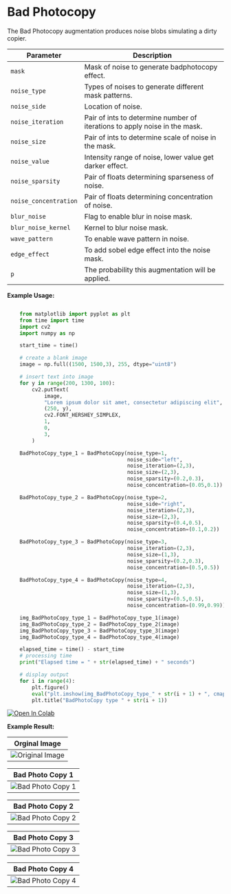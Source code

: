 # Bad Photocopy

The Bad Photocopy augmentation produces noise blobs simulating a dirty copier.

| Parameter            | Description                                                                |
|----------------------|----------------------------------------------------------------------------|
| `mask`               | Mask of noise to generate badphotocopy effect.                             |
| `noise_type`         | Types of noises to generate different mask patterns.                       |
| `noise_side`         | Location of noise.                                                         |
| `noise_iteration`    | Pair of ints to determine number of iterations to apply noise in the mask. |
| `noise_size`         | Pair of ints to determine scale of noise in the mask.                      |
| `noise_value`        | Intensity range of noise, lower value get darker effect.                   |
| `noise_sparsity`	   | Pair of floats determining sparseness of noise.                            |
| `noise_concentration`| Pair of floats determining concentration of noise.                         |
| `blur_noise`         | Flag to enable blur in noise mask.                                         |
| `blur_noise_kernel`  | Kernel to blur noise mask.                                                 |
| `wave_pattern`       | To enable wave pattern in noise.                                           |
| `edge_effect`        | To add sobel edge effect into the noise mask.                              |
| `p`                  | The probability this augmentation will be applied.                         |


**Example Usage:**
```python

    from matplotlib import pyplot as plt
    from time import time
    import cv2
    import numpy as np

    start_time = time()

    # create a blank image
    image = np.full((1500, 1500,3), 255, dtype="uint8")

    # insert text into image
    for y in range(200, 1300, 100):
        cv2.putText(
            image,
            "Lorem ipsum dolor sit amet, consectetur adipiscing elit",
            (250, y),
            cv2.FONT_HERSHEY_SIMPLEX,
            1,
            0,
            3,
        )

    BadPhotoCopy_type_1 = BadPhotoCopy(noise_type=1,
                                       noise_side="left",
                                       noise_iteration=(2,3),
                                       noise_size=(2,3),
                                       noise_sparsity=(0.2,0.3),
                                       noise_concentration=(0.05,0.1))

    BadPhotoCopy_type_2 = BadPhotoCopy(noise_type=2,
                                       noise_side="right",
                                       noise_iteration=(2,3),
                                       noise_size=(2,3),
                                       noise_sparsity=(0.4,0.5),
                                       noise_concentration=(0.1,0.2))

    BadPhotoCopy_type_3 = BadPhotoCopy(noise_type=3,
                                       noise_iteration=(2,3),
                                       noise_size=(1,3),
                                       noise_sparsity=(0.2,0.3),
                                       noise_concentration=(0.5,0.5))

    BadPhotoCopy_type_4 = BadPhotoCopy(noise_type=4,
                                       noise_iteration=(2,3),
                                       noise_size=(1,3),
                                       noise_sparsity=(0.5,0.5),
                                       noise_concentration=(0.99,0.99))

    img_BadPhotoCopy_type_1 = BadPhotoCopy_type_1(image)
    img_BadPhotoCopy_type_2 = BadPhotoCopy_type_2(image)
    img_BadPhotoCopy_type_3 = BadPhotoCopy_type_3(image)
    img_BadPhotoCopy_type_4 = BadPhotoCopy_type_4(image)

    elapsed_time = time() - start_time
    # processing time
    print("Elapsed time = " + str(elapsed_time) + " seconds")

    # display output
    for i in range(4):
        plt.figure()
        eval("plt.imshow(img_BadPhotoCopy_type_" + str(i + 1) + ", cmap='gray')")
        plt.title("BadPhotoCopy type " + str(i + 1))

```
[![Open In Colab](https://colab.research.google.com/assets/colab-badge.svg)](https://colab.research.google.com/drive/1Gdo3mI65umZ6lTTqVIZJTE6YPogIBOzM?usp=sharing)

**Example Result:**

|<b> Orginal Image</b> |
|:--:|
| ![Original Image](../../images/Augmentations/BadPhotoCopyOriginal.png )|

|<b> Bad Photo Copy 1</b> |
|:--:|
|![Bad Photo Copy 1](../../images/Augmentations/BadPhotoCopyExample1.png) |


|<b> Bad Photo Copy 2</b> |
|:--:|
|![Bad Photo Copy 2](../../images/Augmentations/BadPhotoCopyExample2.png)|

|<b> Bad Photo Copy 3</b> |
|:--:|
|![Bad Photo Copy 3](../../images/Augmentations/BadPhotoCopyExample3.png)|

|<b> Bad Photo Copy 4</b> |
|:--:|
|![Bad Photo Copy 4](../../images/Augmentations/BadPhotoCopyExample4.png)|
